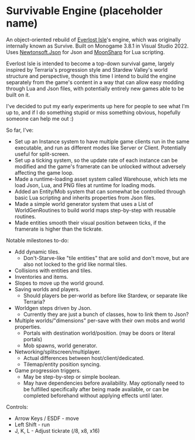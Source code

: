 # Survivable Engine (placeholder name)

An object-oriented rebuild of [Everlost Isle](https://cubee.games/?rel=games&sub=everlost_isle)'s engine, which was originally internally known as Survive. 
Built on Monogame 3.8.1 in Visual Studio 2022. Uses [Newtonsoft.Json](https://www.newtonsoft.com/json) for Json and [MoonSharp](https://www.moonsharp.org/) for Lua scripting.

Everlost Isle is intended to become a top-down survival game, largely inspired by Terraria's progression style and Stardew Valley's world structure and perspective, though this time I intend to build the engine separately from the game's content in a way that can allow easy modding through Lua and Json files, with potentially entirely new games able to be built on it.

I've decided to put my early experiments up here for people to see what I'm up to, and if I do something stupid or miss something obvious, hopefully someone can help me out :)

So far, I've:
- Set up an Instance system to have multiple game clients run in the same executable, and run as different modes like Server or Client. Potentially useful for split-screen.
- Set up a ticking system, so the update rate of each instance can be modified and the game's framerate can be unlocked without adversely affecting the game loop.
- Made a runtime-loading asset system called Warehouse, which lets me load Json, Lua, and PNG files at runtime for loading mods.
- Added an Entity/Mob system that can somewhat be controlled through basic Lua scripting and inherits properties from Json files.
- Made a simple world generator system that uses a List of WorldGenRoutines to build world maps step-by-step with reusable routines.
- Made entities smooth their visual position between ticks, if the framerate is higher than the tickrate.

Notable milestones to-do:
- Add dynamic tiles.
	- Don't-Starve-like "tile entities" that are solid and don't move, but are also not locked to the grid like normal tiles.
- Collisions with entities and tiles.
- Inventories and items.
- Slopes to move up the world ground.
- Saving worlds and players.
	- Should players be per-world as before like Stardew, or separate like Terraria?
- Worldgen steps driven by Json.
	- Currently they are just a bunch of classes, how to link them to Json?
- Multiple worlds/"dimensions" per-save with their own mobs and world properties.
	- Portals with destination world/position. (may be doors or literal portals)
	- Mob spawns, world generator.
- Networking/splitscreen/multiplayer.
	- Actual differences between host/client/dedicated.
	- Tilemap/entity position syncing.
- Game progression triggers.
	- May be step-by-step or simple boolean.
	- May have dependencies before availability. May optionally need to be fulfilled specifically after being made available, or can be completed beforehand without applying effects until later.


Controls:
- Arrow Keys / ESDF - move
- Left Shift - run
- J, K, L - Adjust tickrate (/8, x8, x16)
